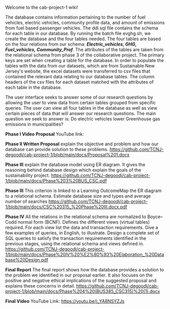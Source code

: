 Welcome to the cab-project-1 wiki!

The database contains information pertaining to the number of fuel vehicles, electric vehicles, community profile data, and amount of emissions from fuel based passenger vehicles. The ddl.sql file contains the schema for each table in our database. By running the batch file evghg.sh, we create the database and the four tables needed. The four tables are based on the four relations from our schema: **_Electric_vehicles, GHG, Fuel_vehicles, Community_Prof_**. The attributes of the tables are taken from the relational schema from phase 3 of the collaborative project. The primary keys are set when creating a table for the database. In order to populate the tables with the data from our datasets, which are from Sustainable New Jersey's website, the excel datasets were transferred to csv files that contained the relevant data relating to our database tables. The column headers of the csv files for each dataset matched with the attributes of each table in the database. 

The user interface seeks to answer some of our research questions by allowing the user to view data from certain tables grouped from specific queries. The user can view all four tables in the database as well as view certain pieces of data that will answer our research questions. The main question we seek to answer is: Do electric vehicles lower Greenhouse gas emissions in municipalities?

**Phase I Video Proposal**
YouTube link:

**Phase II Written Proposal**
explain the objective and problem and how our database can provide solution to these problems.
https://github.com/TCNJ-degoodj/cab-project-1/blob/main/docs/Proposal%201.docx

**Phase III**
explain the database model using ER diagram. It gives the reasoning behind database design which explain the goals of the sustainability project.
https://github.com/TCNJ-degoodj/cab-project-1/blob/main/docs/Phase%203%20BUS_CSC.pdf

**Phase III** 
This criterion is linked to a Learning OutcomeMap the ER diagram to a relational schema. Estimate database size and types and average number of searches
https://github.com/TCNJ-degoodj/cab-project-1/blob/main/docs/CSC%20315_%20Phase%20III.docx.pdf

**Phase IV**
All the relations in the relational schema are normalized to Boyce–Codd normal form (BCNF). Defines the different views (virtual tables) required. For each view list the data and transaction requirements. Give a few examples of queries, in English, to illustrate. Design a complete set of SQL queries to satisfy the transaction requirements identified in the previous stages, using the relational schema and views defined in.
https://github.com/TCNJ-degoodj/cab-project-1/blob/main/docs/Phase%20IV%20%E2%80%93%20Elaboration_%20Database%20Design.pdf

**Final Report**
The final report shows how the database provides a solution to the problem we identified in our proposal earlier. It also focuses on the positive and negative ethical implications of the suggested proposal and explains these concerns in detail.
https://github.com/TCNJ-degoodj/cab-project-1/blob/main/docs/Phase%204%20(BUS385_CSC315)%20(1).docx

**Final Video** 
YouTube Link: https://youtu.be/j_YA8NSYZJs
